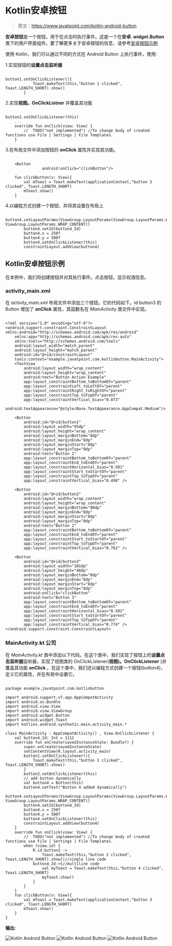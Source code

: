 # Kotlin安卓按钮

> 原文：<https://www.javatpoint.com/kotlin-android-button>

**安卓按钮**是一个按钮，用于在点击时执行事件。这是一个在**安卓. widget.Button** 类下的用户界面组件。要了解更多关于安卓按钮的信息，请参考[安卓按钮示例](android-working-with-button)

使用 Kotlin，我们可以通过不同的方式在 Android Button 上执行事件，使用:

1.实现按钮的**设置点击监听器**

```

button1.setOnClickListener(){
            Toast.makeText(this,"button 1 clicked", Toast.LENGTH_SHORT).show()
        }

```

2.实现**视图。OnClickListner** 并覆盖其功能

```

button2.setOnClickListener(this) 
    . .
    override fun onClick(view: View) {
        //  TODO("not implemented") //To change body of created functions use File | Settings | File Templates.
    }

```

3.在布局文件中添加按钮的 **onClick** 属性并实现其功能。

```

    <Button
                android:onClick="clickButton"/>

    fun clickButton(v: View){
        val mToast = Toast.makeText(applicationContext,"button 3 clicked", Toast.LENGTH_SHORT)
        mToast.show()
    }

```

4.以编程方式创建一个按钮，并将其设置在布局上

```

button4.setLayoutParams(ViewGroup.LayoutParams(ViewGroup.LayoutParams.WRAP_CONTENT, ViewGroup.LayoutParams.WRAP_CONTENT))
        button4.setId(button4_Id)
        button4.x = 250f
        button4.y = 500f
        button4.setOnClickListener(this)
        constraintLayout.addView(button4)

```

## Kotlin安卓按钮示例

在本例中，我们将创建按钮并对其执行事件。点击按钮，显示祝酒信息。

### activity_main.xml

在 *activity_main.xml* 布局文件中添加三个按钮。它的代码如下。id button3 的 Button 增加了 **onClick** 属性，其函数名在 *MainActivity* 类文件中实现。

```

<?xml version="1.0" encoding="utf-8"?>
<android.support.constraint.ConstraintLayout xmlns:android="http://schemas.android.com/apk/res/android"
    xmlns:app="http://schemas.android.com/apk/res-auto"
    xmlns:tools="http://schemas.android.com/tools"
    android:layout_width="match_parent"
    android:layout_height="match_parent"
    android:id="@+id/constraintLayout"
    tools:context="example.javatpoint.com.kotlinbutton.MainActivity">
    <TextView
        android:layout_width="wrap_content"
        android:layout_height="wrap_content"
        android:text="Button Action Example"
        app:layout_constraintBottom_toBottomOf="parent"
        app:layout_constraintLeft_toLeftOf="parent"
        app:layout_constraintRight_toRightOf="parent"
        app:layout_constraintTop_toTopOf="parent"
        app:layout_constraintVertical_bias="0.073"
        android:textAppearance="@style/Base.TextAppearance.AppCompat.Medium"/>

    <Button
        android:id="@+id/button1"
        android:layout_width="95dp"
        android:layout_height="wrap_content"
        android:layout_marginBottom="8dp"
        android:layout_marginEnd="8dp"
        android:layout_marginStart="8dp"
        android:layout_marginTop="8dp"
        android:text="Button 1"
        app:layout_constraintBottom_toBottomOf="parent"
        app:layout_constraintEnd_toEndOf="parent"
        app:layout_constraintHorizontal_bias="0.501"
        app:layout_constraintStart_toStartOf="parent"
        app:layout_constraintTop_toTopOf="parent"
        app:layout_constraintVertical_bias="0.498" />

    <Button
        android:id="@+id/button2"
        android:layout_width="wrap_content"
        android:layout_height="wrap_content"
        android:layout_marginBottom="80dp"
        android:layout_marginEnd="8dp"
        android:layout_marginStart="8dp"
        android:layout_marginTop="8dp"
        android:text="Button 2"
        app:layout_constraintBottom_toBottomOf="parent"
        app:layout_constraintEnd_toEndOf="parent"
        app:layout_constraintStart_toStartOf="parent"
        app:layout_constraintTop_toTopOf="parent"
        app:layout_constraintVertical_bias="0.762" />

    <Button
        android:id="@+id/button3"
        android:layout_width="101dp"
        android:layout_height="48dp"
        android:layout_marginBottom="8dp"
        android:layout_marginEnd="8dp"
        android:layout_marginStart="8dp"
        android:layout_marginTop="8dp"
        android:onClick="clickButton"
        android:text="Button 3"
        app:layout_constraintBottom_toBottomOf="parent"
        app:layout_constraintEnd_toEndOf="parent"
        app:layout_constraintHorizontal_bias="0.502"
        app:layout_constraintStart_toStartOf="parent"
        app:layout_constraintTop_toTopOf="parent"
        app:layout_constraintVertical_bias="0.774" />
</android.support.constraint.ConstraintLayout>

```

### MainActivity.kt 公司

在 *MainActivity.kt* 类中添加以下代码。在这个类中，我们实现了按钮上的**设置点击监听器**监听器，实现了视图类的 OnClickListener(**视图)。OnClickListener** )并覆盖其功能 **onClick** 。在这个类中，我们还以编程方式创建一个按钮(button4)，定义它的属性，并在布局中设置它。

```

package example.javatpoint.com.kotlinbutton

import android.support.v7.app.AppCompatActivity
import android.os.Bundle
import android.view.View
import android.view.ViewGroup
import android.widget.Button
import android.widget.Toast
import kotlinx.android.synthetic.main.activity_main.*

class MainActivity : AppCompatActivity() , View.OnClickListener {
    val button4_Id: Int = 1111
    override fun onCreate(savedInstanceState: Bundle?) {
        super.onCreate(savedInstanceState)
        setContentView(R.layout.activity_main)
        button1.setOnClickListener(){
            Toast.makeText(this,"button 1 clicked", Toast.LENGTH_SHORT).show()
        }
        button2.setOnClickListener(this)
        // add button dynamically
        val button4 = Button(this)
        button4.setText("Button 4 added dynamically")
        button4.setLayoutParams(ViewGroup.LayoutParams(ViewGroup.LayoutParams.WRAP_CONTENT, ViewGroup.LayoutParams.WRAP_CONTENT))
        button4.setId(button4_Id)
        button4.x = 250f
        button4.y = 500f
        button4.setOnClickListener(this)
        constraintLayout.addView(button4)
    }
    override fun onClick(view: View) {
        //  TODO("not implemented") //To change body of created functions use File | Settings | File Templates.
        when (view.id) {
            R.id.button2 ->
                Toast.makeText(this,"button 2 clicked", Toast.LENGTH_SHORT).show()//single line code
            button4_Id->{//multiline code
                val myToast = Toast.makeText(this,"button 4 clicked", Toast.LENGTH_SHORT)
                myToast.show()
            }
        }
    }
    fun clickButton(v: View){
        val mToast = Toast.makeText(applicationContext,"button 3 clicked", Toast.LENGTH_SHORT)
        mToast.show()
    }
}

```

**输出:**

![Kotlin Android Button](img/c8158b803900271fd2f4b5c7c1e6464c.png) ![Kotlin Android Button](img/58d0ec575a3f59bd9b2536db7a070aa7.png)
![Kotlin Android Button](img/a2d696487c4c77ae2a27f2e51619e178.png)